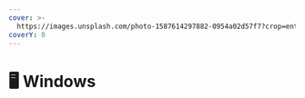 ```yaml
---
cover: >-
  https://images.unsplash.com/photo-1587614297882-0954a02d57f7?crop=entropy&cs=srgb&fm=jpg&ixid=M3wxOTcwMjR8MHwxfHNlYXJjaHw1fHxtaWNyb3NvZnR8ZW58MHx8fHwxNzE1NDUzMjI5fDA&ixlib=rb-4.0.3&q=85
coverY: 0
---
```


# 🖥️ Windows

